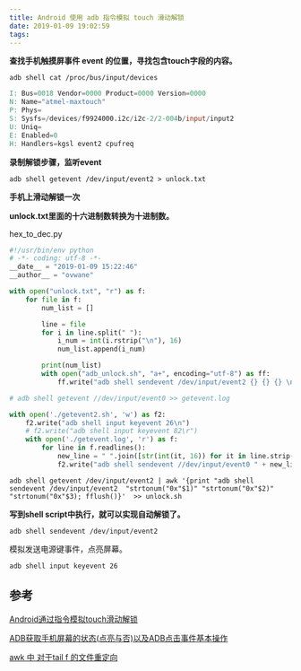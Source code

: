 ```yaml
---
title: Android 使用 adb 指令模拟 touch 滑动解锁
date: 2019-01-09 19:02:59
tags:
---
```


**查找手机触摸屏事件 event 的位置，寻找包含touch字段的内容。**

```
adb shell cat /proc/bus/input/devices
```

```verilog
I: Bus=0018 Vendor=0000 Product=0000 Version=0000
N: Name="atmel-maxtouch"
P: Phys=
S: Sysfs=/devices/f9924000.i2c/i2c-2/2-004b/input/input2
U: Uniq=
E: Enabled=0
H: Handlers=kgsl event2 cpufreq
```

**录制解锁步骤，监听event**

```
adb shell getevent /dev/input/event2 > unlock.txt
```

**手机上滑动解锁一次**

**unlock.txt里面的十六进制数转换为十进制数。**

hex_to_dec.py

```python
#!/usr/bin/env python
# -*- coding: utf-8 -*-
__date__ = "2019-01-09 15:22:46"
__author__ = "ovwane"

with open("unlock.txt", "r") as f:
    for file in f:
        num_list = []

        line = file
        for i in line.split(" "):
            i_num = int(i.rstrip("\n"), 16)
            num_list.append(i_num)

        print(num_list)
        with open("adb_unlock.sh", "a+", encoding="utf-8") as ff:
            ff.write("adb shell sendevent /dev/input/event2 {} {} {} \n".format(num_list[0], num_list[1], num_list[2]))
```

```python
# adb shell getevent //dev/input/event0 >> getevent.log

with open('./getevent2.sh', 'w') as f2:
    f2.write("adb shell input keyevent 26\n")
    # f2.write("adb shell input keyevent 82\r")
    with open('./getevent.log', 'r') as f:
        for line in f.readlines():
            new_line = " ".join([str(int(it, 16)) for it in line.strip().split(" ")])
            f2.write("adb shell sendevent //dev/input/event0 " + new_line + "\r")
```

```shell
adb shell getevent /dev/input/event2 | awk '{print "adb shell sendevent /dev/input/event2  "strtonum("0x"$1)" "strtonum("0x"$2)" "strtonum("0x"$3); fflush()}'  >> unlock.sh
```

**写到shell script中执行，就可以实现自动解锁了。**

```
adb shell sendevent /dev/input/event2 
```

模拟发送电源键事件，点亮屏幕。

```
adb shell input keyevent 26
```

## 参考

[Android通过指令模拟touch滑动解锁](https://blog.csdn.net/xiaobaiing/article/details/51363835)

[ADB获取手机屏幕的状态(点亮与否)以及ADB点击事件基本操作](https://www.jianshu.com/p/630c5026279c)

[awk 中 对于tail f 的文件重定向](https://blog.csdn.net/fcc7619666/article/details/52022015)
